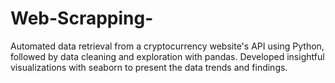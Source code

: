 # Web-Scrapping-

Automated data retrieval from a cryptocurrency website's API using Python, followed by data cleaning and exploration with pandas. Developed insightful visualizations with seaborn to present the data trends and findings.
